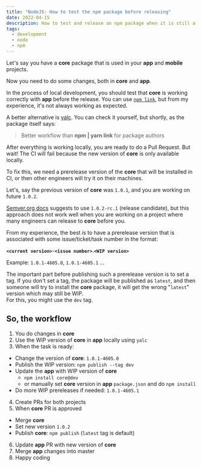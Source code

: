 ```yaml
---
title: "NodeJS: How to test the npm package before releasing"
date: 2022-04-15
description: How to test and release an npm package when it is still a Work In Progress. How to create prereleases of a NodeJS package following semver.org convention.
tags:
  - development
  - node
  - npm
---
```


Let's say you have a **core** package that is used in your **app** and **mobile** projects.

Now you need to do some changes, both in **core** and **app**.

In the process of local development, you should test that **core** is working correctly with **app** before the release.
You can use [`npm link`](https://docs.npmjs.com/cli/v8/commands/npm-link), but from my experience, it's not always working as expected.

A better alternative is [yalc](https://github.com/wclr/yalc). You can check it yourself, but shortly, as the package itself says:

> Better workflow than **npm | yarn link** for package authors

After everything is working locally, you are ready to do a Pull Request. 
But wait! The CI will fail because the new version of **core** is only available locally.

To fix this, we need a prerelease version of the **core** that will be installed in CI, or then other engineers will try it on their machines.

Let's, say the previous version of **core** was `1.0.1`, and you are working on future `1.0.2`.

[Semver.org docs](https://semver.org/spec/v2.0.0-rc.1.html) suggests to use `1.0.2-rc.1` (release candidate),
but this approach does not work well when you are working on a project where many engineers can release to **core** before you.

From my experience, the best is to have a prerelease version that is associated with some issue/ticket/task number in the format:

**`<current version>`**-**`<issue number>`**.**`<WIP version>`**

Example: `1.0.1-4605.0`, `1.0.1-4605.1` ...

The important part before publishing such a prerelease version is to set a tag. 
If you don't set a tag, the package will be published as `latest`, 
and then someone will try to install the **core** package, it will get the wrong "`latest`" version which may still be WIP.   
For this, you might use the `dev` tag.

## So, the workflow

1. You do changes in **core**
2. Use the WIP version of **core** in **app** locally using `yalc`
3. When the task is ready:
  - Change the version of **core**: `1.0.1-4605.0`
  - Publish the WIP version: `npm publish --tag dev`
  - Update the **app** with WIP version of **core**
    - `npm install core@dev`
    - or manually set **core** version in **app** `package.json` and do `npm install`
  - Do more WIP prereleases if needed: `1.0.1-4605.1`
4. Create PRs for both projects
5. When **core** PR is approved
  - Merge **core**
  - Set new version `1.0.2`
  - Publish **core**: `npm publish` (`latest` tag is default)
6. Update **app** PR with new version of **core**
7. Merge **app** changes into master
8. Happy coding
